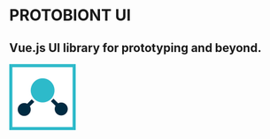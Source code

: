 # PROTOBIONT UI

## Vue.js UI library for prototyping and beyond.



<img src="assets/logo.png" alt="Logo" width="120" height="120">
